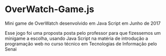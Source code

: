 # OverWatch-Game.js
Mini game de OverWatch desenvolvido em Java Script em Junho de 2017

Esse jogo foi uma proposta posta pelo professor para que fizessemos um minigame a escolha, usando Java Script
na matéria de introdução a programação web no curso técnico em Tecnologias de Informação pelo Senai
